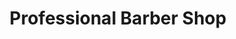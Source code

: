 ---
title: "Professional Barber Shop"
url: /jamaica-plain/professional-barber-shop/
shop: hairdresser
---